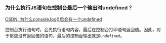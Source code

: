 ### 为什么执行JS语句在控制台最后一个输出时undefined？

[CSDN: 为什么console.log()后会有一个undefined](https://blog.csdn.net/qiansuike/article/details/90765903)

控制台执行语句时，会先执行语句内容，最后在控制台打印语句返回值。因此，对于那些没有返回值的语句，最后的控制台输出就是`undefined`。